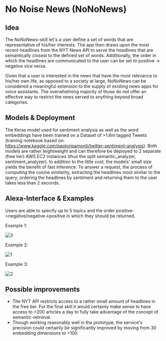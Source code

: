 # No Noise News (NoNoNews)

## Idea
The NoNoNews-skill let's a user define a set of words that are representative of his/her interests. The app then draws upon the most recent headlines from the NYT News API to serve the headlines that are semantically closest to the defined set of words. Additionally, the order in which the headlines are communicated to the user can be set to positive -> negative vice versa. 

Given that a user is interested in the news that have the most relevance to his/her own life, as opposed to a society at large, NoNoNews can be considered a meaningful extension to the supply of existing news apps for voice assistants. The overwhelming majority of those do not offer an effective way to restrict the news served to anything beyond broad categories. 

## Models & Deployment 
The Keras model used for sentiment analysis as well as the word embeddings have been trained on a Dataset of >1.6m tagged Tweets (training notebook based on: https://www.kaggle.com/paoloripamonti/twitter-sentiment-analysis). Both models are rather leightweight and can therefore be deployed to 2 separate (free tier) AWS EC2 instances (thus the split semantic_analyzer, sentiment_analyzer). In addition to the little cost, the models' small size yields the benefit of fast inference: To answer a request, the process of computing the cosine similarity, extracting the headlines most similar to the query, ordering the headlines by sentiment and returning them to the user takes less than 2 seconds.

## Alexa-Interface & Examples 
Users are able to specify up to 5 topics and the order positive->negative/negative->positive in which they should be returned.

Example 1:

![3](https://user-images.githubusercontent.com/76814718/106324340-3e41da00-6279-11eb-8d99-f64928ff0f05.jpeg)

Example 2:

![1](https://user-images.githubusercontent.com/76814718/106324346-413cca80-6279-11eb-9ac4-bbdc3d40e77a.jpeg)

Example 3:

![2](https://user-images.githubusercontent.com/76814718/106324531-97117280-6279-11eb-9041-a623be6d13b5.jpeg)

## Possible improvements
* The NYT API restricts access to a rather small amount of headlines in the free tier. For the final skill it would certainly make sense to have access to >200 articles a day to fully take advantage of the concept of semantic-retrieval.
* Though working reasonably well in the prototype, the service's precision could certainly be significantly improved by moving from 30 embedding dimensions to >100.

